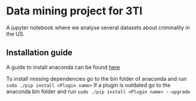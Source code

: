 # Data mining project for 3TI
A jupyter notebook where we analyse several datasets about criminality in the US.

## Installation guide
A guide to install anaconda can be found [here](https://docs.anaconda.com/anaconda/install/linux)

To install missing dependencies go to the bin folder of anaconda and run ``sudo ./pip install <Plugin name>``
If a plugin is outdated go to the anaconda bin folder and run ``sudo ./pip install <Plugin name> --upgrade``
